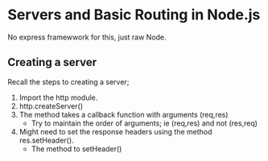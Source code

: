 # Servers and Basic Routing in Node.js
No express framewwork for this, just raw Node.

## Creating a server
Recall the steps to creating a server;
1. Import the http module.
2. http.createServer()
3. The method takes a callback function with arguments (req,res)
   - Try to maintain the order of arguments; ie (req,res) and not (res,req)
4. Might need to set the response headers using the method res.setHeader().
   - The method to setHeader()
